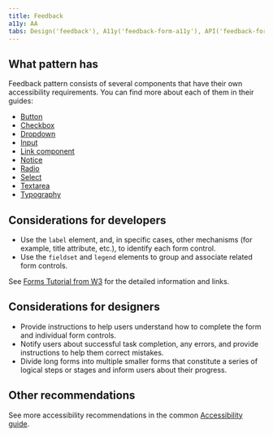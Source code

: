 ```yaml
---
title: Feedback
a11y: AA
tabs: Design('feedback'), A11y('feedback-form-a11y'), API('feedback-form-api'), Example('feedback-form-code'), Changelog('feedback-form-changelog')
---
```


## What pattern has

Feedback pattern consists of several components that have their own accessibility requirements. You can find more about each of them in their guides:

- [Button](/components/button/button-a11y)
- [Checkbox](/components/checkbox/checkbox-a11y)
- [Dropdown](/components/dropdown/dropdown-a11y)
- [Input](/components/input/input-a11y)
- [Link component](/components/link/link-a11y)
- [Notice](/components/notice/notice-a11y)
- [Radio](/components/radio/radio-a11y)
- [Select](/components/select/select-a11y)
- [Textarea](/components/textarea/textarea-a11y)
- [Typography](/style/typography/typography-a11y)

## Considerations for developers

- Use the `label` element, and, in specific cases, other mechanisms (for example, title attribute, etc.), to identify each form control.
- Use the `fieldset` and `legend` elements to group and associate related form controls.

See [Forms Tutorial from W3](https://www.w3.org/WAI/tutorials/forms/) for the detailed information and links.

<!-- ### Keyboard support

See detailed information about the keyboard support for the all form elements in the [Keyboard control guide](/core-principles/a11y/a11y-keyboard). -->

## Considerations for designers

- Provide instructions to help users understand how to complete the form and individual form controls.
- Notify users about successful task completion, any errors, and provide instructions to help them correct mistakes.
- Divide long forms into multiple smaller forms that constitute a series of logical steps or stages and inform users about their progress.

## Other recommendations

See more accessibility recommendations in the common [Accessibility guide](/core-principles/a11y/a11y).
